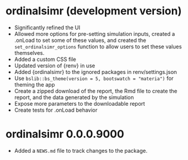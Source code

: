 # ordinalsimr (development version)

* Significantly refined the UI
* Allowed more options for pre-setting simulation inputs, created a .onLoad to set some of these values, and created the `set_ordinalsimr_options` function to allow users to set these values themselves.
* Added a custom CSS file
* Updated version of {renv} in use
* Added {ordinalsimr} to the ignored packages in renv/settings.json
* Use `bslib::bs_theme(version = 5, bootswatch = "materia")` for theming the app 
* Create a zipped download of the report, the Rmd file to create the report, and the data generated by the simulation
* Expose more parameters to the downloadable report
* Create tests for .onLoad behavior

# ordinalsimr 0.0.0.9000

* Added a `NEWS.md` file to track changes to the package.
